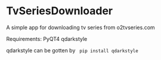 # TvSeriesDownloader
A simple app for downloading tv series from o2tvseries.com

Requirements:
PyQT4
qdarkstyle 

qdarkstyle can be gotten by
<code> pip install qdarkstyle </code>
